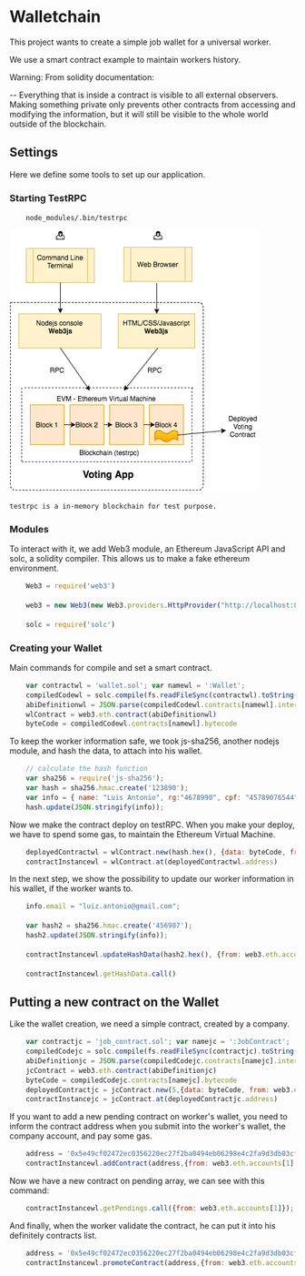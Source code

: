 # Walletchain

This project wants to create a simple job wallet for a universal worker.

We use a smart contract example to maintain workers history.

Warning: From solidity documentation:

-- Everything that is inside a contract is visible to all external observers. Making something private only prevents other contracts from accessing and modifying the information, but it will still be visible to the whole world outside of the blockchain.

## Settings

Here we define some tools to set up our application. 

### Starting TestRPC

```sh
	node_modules/.bin/testrpc
```

![TesteRPC](./rpc.png)

	testrpc is a in-memory blockchain for test purpose.

### Modules  

To interact with it, we add Web3 module, an Ethereum JavaScript API and solc, a solidity compiler. This allows us to make a fake ethereum environment. 

```Javascript
	Web3 = require('web3')

	web3 = new Web3(new Web3.providers.HttpProvider("http://localhost:8545"));

	solc = require('solc')
```

### Creating your Wallet

Main commands for compile and set a smart contract.

```Javascript
	var contractwl = 'wallet.sol'; var namewl = ':Wallet';
	compiledCodewl = solc.compile(fs.readFileSync(contractwl).toString())
	abiDefinitionwl = JSON.parse(compiledCodewl.contracts[namewl].interface)
	wlContract = web3.eth.contract(abiDefinitionwl)
	byteCode = compiledCodewl.contracts[namewl].bytecode		
```

To keep the worker information safe, we took js-sha256, another nodejs module, and hash the data, to attach into his wallet.

```Javascript
	// calculate the hash function
	var sha256 = require('js-sha256');
	var hash = sha256.hmac.create('123890');
	var info = { name: "Luis Antonio", rg:"4678990", cpf: "45789076544" }
	hash.update(JSON.stringify(info));
```

Now we make the contract deploy on testRPC. When you make your deploy, we have to spend some gas, to maintain the Ethereum Virtual Machine.

```Javascript
	deployedContractwl = wlContract.new(hash.hex(), {data: byteCode, from: web3.eth.accounts[0], gas: 4700000})
	contractInstancewl = wlContract.at(deployedContractwl.address)
```

In the next step, we show the possibility to update our worker information in his wallet, if the worker wants to.

```Javascript
	info.email = "luiz.antonio@gmail.com";

	var hash2 = sha256.hmac.create('456987');
	hash2.update(JSON.stringify(info));

	contractInstancewl.updateHashData(hash2.hex(), {from: web3.eth.accounts[0], gas:100000})

	contractInstancewl.getHashData.call()
```

## Putting a new contract on the Wallet

Like the wallet creation, we need a simple contract, created by a company. 

```Javascript
	var contractjc = 'job_contract.sol'; var namejc = ':JobContract';
	compiledCodejc = solc.compile(fs.readFileSync(contractjc).toString())
	abiDefinitionjc = JSON.parse(compiledCodejc.contracts[namejc].interface)
	jcContract = web3.eth.contract(abiDefinitionjc)
	byteCode = compiledCodejc.contracts[namejc].bytecode
	deployedContractjc = jcContract.new(5,{data: byteCode, from: web3.eth.accounts[1], gas: 4700000})
	contractInstancejc = jcContract.at(deployedContractjc.address)

```

If you want to add a new pending contract on worker's wallet, you need to inform the contract address when you submit into the worker's wallet, the company account, and pay some gas.

```Javascript
	address = '0x5e49cf02472ec0356220ec27f2ba0494eb06298e4c2fa9d3db03cff7f6e6fee7';
	contractInstancewl.addContract(address,{from: web3.eth.accounts[1], gas:100000})
```

Now we have a new contract on pending array, we can see with this command:

```Javascript
	contractInstancewl.getPendings.call({from: web3.eth.accounts[1]});
```

And finally, when the worker validate the contract, he can put it into his definitely contracts list.

```Javascript
	address = '0x5e49cf02472ec0356220ec27f2ba0494eb06298e4c2fa9d3db03cff7f6e6fee7';
	contractInstancewl.promoteContract(address,{from: web3.eth.accounts[0], gas:100000})
```
